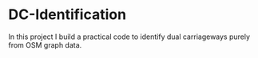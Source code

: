 # DC-Identification

In this project I build a practical code to identify dual carriageways purely from OSM graph data. 